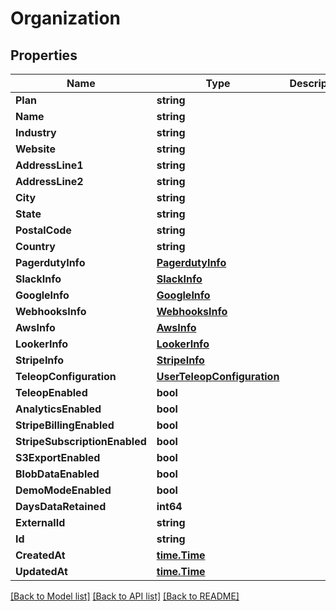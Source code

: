 # Organization

## Properties

Name | Type | Description | Notes
------------ | ------------- | ------------- | -------------
**Plan** | **string** |  | 
**Name** | **string** |  | 
**Industry** | **string** |  | 
**Website** | **string** |  | 
**AddressLine1** | **string** |  | 
**AddressLine2** | **string** |  | 
**City** | **string** |  | 
**State** | **string** |  | 
**PostalCode** | **string** |  | 
**Country** | **string** |  | 
**PagerdutyInfo** | [**PagerdutyInfo**](PagerdutyInfo.md) |  | [optional] 
**SlackInfo** | [**SlackInfo**](SlackInfo.md) |  | [optional] 
**GoogleInfo** | [**GoogleInfo**](GoogleInfo.md) |  | [optional] 
**WebhooksInfo** | [**WebhooksInfo**](WebhooksInfo.md) |  | [optional] 
**AwsInfo** | [**AwsInfo**](AwsInfo.md) |  | [optional] 
**LookerInfo** | [**LookerInfo**](LookerInfo.md) |  | [optional] 
**StripeInfo** | [**StripeInfo**](StripeInfo.md) |  | [optional] 
**TeleopConfiguration** | [**UserTeleopConfiguration**](UserTeleopConfiguration.md) |  | [optional] 
**TeleopEnabled** | **bool** |  | [optional] 
**AnalyticsEnabled** | **bool** |  | [optional] 
**StripeBillingEnabled** | **bool** |  | [optional] 
**StripeSubscriptionEnabled** | **bool** |  | [optional] 
**S3ExportEnabled** | **bool** |  | [optional] 
**BlobDataEnabled** | **bool** |  | [optional] 
**DemoModeEnabled** | **bool** |  | [optional] 
**DaysDataRetained** | **int64** |  | [optional] 
**ExternalId** | **string** |  | [optional] 
**Id** | **string** |  | [optional] 
**CreatedAt** | [**time.Time**](time.Time.md) |  | [optional] 
**UpdatedAt** | [**time.Time**](time.Time.md) |  | [optional] 

[[Back to Model list]](../README.md#documentation-for-models) [[Back to API list]](../README.md#documentation-for-api-endpoints) [[Back to README]](../README.md)


